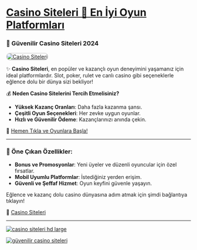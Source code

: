 # [Casino Siteleri 🎰 En İyi Oyun Platformları](https://t.me/+g-Jap03qaxM0ZjRk)

### 💎 Güvenilir Casino Siteleri 2024

<a href="https://t.me/+g-Jap03qaxM0ZjRk" title="Casino Siteleri" rel="nofollow">  
<img src="https://i.hizliresim.com/1d7hvuc.png" alt="Casino Siteleri" style="max-width: 100%; border: 2px solid #ddd; border-radius: 10px;">  
</a>

✨ **Casino Siteleri**, en popüler ve kazançlı oyun deneyimini yaşamanız için ideal platformlardır. Slot, poker, rulet ve canlı casino gibi seçeneklerle eğlence dolu bir dünya sizi bekliyor!

💰 **Neden Casino Sitelerini Tercih Etmelisiniz?**
- **Yüksek Kazanç Oranları**: Daha fazla kazanma şansı.  
- **Çeşitli Oyun Seçenekleri**: Her zevke uygun oyunlar.  
- **Hızlı ve Güvenilir Ödeme**: Kazançlarınızı anında çekin.  

🔗 [Hemen Tıkla ve Oyunlara Başla!](https://t.me/+g-Jap03qaxM0ZjRk)

---

### 🌟 Öne Çıkan Özellikler:

- **Bonus ve Promosyonlar**: Yeni üyeler ve düzenli oyuncular için özel fırsatlar.  
- **Mobil Uyumlu Platformlar**: İstediğiniz yerden erişim.  
- **Güvenli ve Şeffaf Hizmet**: Oyun keyfini güvenle yaşayın.  

Eğlence ve kazanç dolu casino dünyasına adım atmak için şimdi bağlantıya tıklayın!

🔗 [Casino Siteleri](https://t.me/+g-Jap03qaxM0ZjRk)

---

<a href="https://t.me/+g-Jap03qaxM0ZjRk"><img src="https://s13.gifyu.com/images/SPHuE.gif" alt="casino siteleri hd large" border="0" /></a>

<a href="https://t.me/+g-Jap03qaxM0ZjRk"><img src="https://s13.gifyu.com/images/SPHuk.gif" alt="güvenilir casino siteleri" border="0" /></a>  
